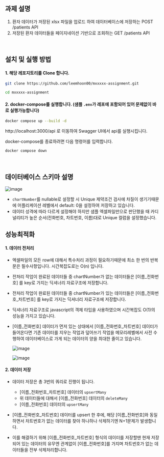 ## 과제 설명

1. 환자 데이터가 저장된 xlsx 파일을 업로드 하여 데이터베이스에 저장하는 POST /patients API
2. 저장된 환자 데이터들을 페이지네이션 기반으로 조회하는 GET /patients API

<br />

## 설치 및 실행 방법

#### 1. 해당 레포지토리를 Clone 합니다.
```bash
git clone https://github.com/leemhoon00/mxxxxx-assignment.git

cd mxxxxx-assignment
```

#### 2. docker-compose를 실행합니다. (샘플 `.env`가 레포에 포함되어 있어 문제없이 바로 실행가능합니다)

```bash
docker compose up --build -d
```

http://localhost:3000/api 로 이동하여 Swagger UI에서 api를 실행시킵니다.

docker-compose를 종료하려면 다음 명령어를 입력합니다.
```bash
docker compose down
```

<br />

## 데이터베이스 스키마 설명

![image](https://github.com/user-attachments/assets/b269a34b-df99-4a7d-84ae-74d68853d5b1)

- `chartNumber`를 nullable로 설정할 시 Unique 제약조건 검사에 차질이 생기기때문에 어플리케이션 레벨에서 default: 0을 설정하여 저장하고 있습니다.
- 데이터 성격에 따라 다르게 설정해야 하지만 샘플 엑셀파일만으로 판단했을 때 카디널리티가 높은 순서(전화번호, 차트번호, 이름)대로 Unique 컬럼을 설정했습니다.


## 성능최적화

#### 1. 데이터 전처리
- 엑셀파일의 모든 row에 대해서 특수처리 과정이 필요하기때문에 최소 한 번의 반복문은 필수사항입니다. 시간복잡도로는 O(n) 입니다.
- 전처리 작업이 완료된 데이터들 중 chartNumber가 없는 데이터들은 [이름_전화번호] 를 key로 가지는 딕셔너리 자료구조에 저장합니다.
- 전처리 작업이 완료된 데이터들 중 chartNumber가 있는 데이터들은 [이름_전화번호_차트번호] 를 key로 가지는 딕셔너리 자료구조에 저장합니다.
- 딕셔너리 자료구조로 javascript의 객체 타입을 사용하였으며 시간복잡도 O(1)의 성능을 가지고 있습니다.
- [이름_전화번호] 데이터가 먼저 있는 상태에서 [이름_전화번호_차트번호] 데이터가 들어온다면 기존 데이터를 지우는 작업과 덮어쓰기 작업을 메모리레벨에서 사전 수행하여 데이터베이스로 가게 되는 데이터의 양을 최대한 줄이고 있습니다.

  ![image](https://github.com/user-attachments/assets/1daa331e-ffd6-4d65-bc5c-aebc0180215f)

  ![image](https://github.com/user-attachments/assets/2846b0ba-dd85-479b-ac81-41bf490a0501)

#### 2. 데이터 저장
- 데이터 저장은 총 3번의 쿼리로 진행이 됩니다.
  - [이름_전화번호_차트번호] 데이터의 `upsertMany`
  - 위 데이터들에 대해서 [이름_전화번호] 데이터의 `deleteMany`
  - [이름_전화번호] 데이터의 `upsertMany`
 
- [이름_전화번호_차트번호] 데이터를 upsert 한 후에, 해당 [이름_전화번호]와 동일하면서 차트번호가 없는 데이터를 찾아 하나하나 삭제하기엔 N+1문제가 발생합니다.
- 이를 해결하기 위해 [이름_전화번호_차트번호] 형식의 데이터를 저장할땐 현재 저장되어 있는 데이터의 유무엔 관계없이 [이름_전화번호]를 가지며 차트번호가 없는 데이터들을 전부 삭제처리합니다.
